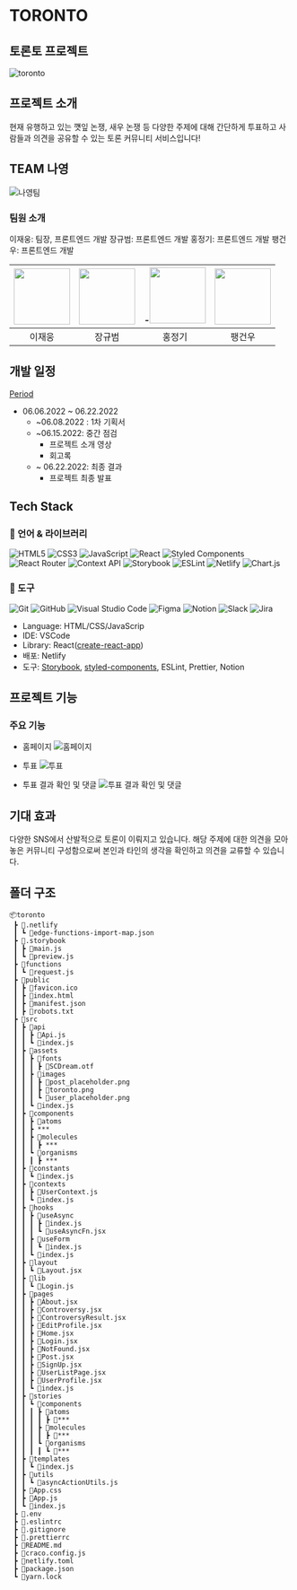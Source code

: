 # TORONTO

## 토론토 프로젝트
![toronto](https://user-images.githubusercontent.com/33307948/174878545-4df68032-9e09-4a58-8c4e-ccdc9d463378.png)

## 프로젝트 소개
현재 유행하고 있는 꺳잎 논쟁, 새우 논쟁 등 다양한 주제에 대해 간단하게 투표하고 사람들과 의견을 공유할 수 있는 토론 커뮤니티 서비스입니다!

## TEAM 나영
![나영팀](https://user-images.githubusercontent.com/33307948/174882493-1e326b09-a805-4f48-bfc2-4c9340baf7d7.png)

### 팀원 소개

이재웅: 팀장, 프론트엔드 개발
장규범: 프론트엔드 개발
홍정기: 프론트엔드 개발
팽건우: 프론트엔드 개발


| [<img src="https://user-images.githubusercontent.com/53526987/174883627-898e84a7-32c1-4f57-b888-dc2c625dd121.png" width="100">](https://github.com/jaeung-E) | [<img src="https://user-images.githubusercontent.com/53526987/174883646-271721df-ef12-4420-adad-074aa9a01293.jpeg" width="100">](https://github.com/KyubumJang) | -[<img src="https://user-images.githubusercontent.com/53526987/174883656-6dba80b7-f7a4-472d-b66f-61439da636ae.JPG" width="100">](https://github.com/qq8721443) | [<img src="https://user-images.githubusercontent.com/53526987/174883851-98e588f0-8f00-461d-8ef7-4cdc805eca35.jpeg" width="100">](https://github.com/GeonWooPaeng) |
| :----------------------------------------------------------------------------------------------------------------------------------------------------------: | :-------------------------------------------------------------------------------------------------------------------------------------------------------------: | :------------------------------------------------------------------------------------------------------------------------------------------------------------: | :---------------------------------------------------------------------------------------------------------------------------------------------------------------: |
|                                                                            이재웅                                                                            |                                                                             장규범                                                                              |                                                                             홍정기                                                                             |                                                                              팽건우                                                                               |

## 개발 일정

[Period](https://prgrms.notion.site/020074cef4c84f4c85b0421892e5bd5a?v=e978958f6aec4917989610e59a754475&p=9293791abbb54ac6ae7ca9a262aefd1b)

- 06.06.2022 ~ 06.22.2022
  - ~06.08.2022 : 1차 기획서
  - ~06.15.2022: 중간 점검
    - 프로젝트 소개 영상
    - 회고록
  - ~ 06.22.2022: 최종 결과
    - 프로젝트 최종 발표

## Tech Stack

### 💪 언어 & 라이브러리

![HTML5](https://img.shields.io/badge/html5-%23E34F26.svg?style=for-the-badge&logo=html5&logoColor=white)
![CSS3](https://img.shields.io/badge/css3-%231572B6.svg?style=for-the-badge&logo=css3&logoColor=white)
![JavaScript](https://img.shields.io/badge/javascript-%23323330.svg?style=for-the-badge&logo=javascript&logoColor=%23F7DF1E)
![React](https://img.shields.io/badge/react-61DAFB?style=for-the-badge&logo=react&logoColor=black)
![Styled Components](https://img.shields.io/badge/styled--components-DB7093?style=for-the-badge&logo=styled-components&logoColor=white)
![React Router](https://img.shields.io/badge/React_Router-CA4245?style=for-the-badge&logo=react-router&logoColor=white)
![Context API](https://img.shields.io/badge/ContextAPI-4dd0e1.svg?&style=for-the-badge&logo=React&logoColor=white)
![Storybook](https://img.shields.io/badge/Storybook-FF4785.svg?&style=for-the-badge&logo=Storybook&logoColor=white)
![ESLint](https://img.shields.io/badge/ESLint-4B32C3.svg?&style=for-the-badge&logo=ESLint&logoColor=white)
![Netlify](https://img.shields.io/badge/netlify-%23000000.svg?style=for-the-badge&logo=netlify&logoColor=#00C7B7)
![Chart.js](https://img.shields.io/badge/chart.js-F5788D.svg?style=for-the-badge&logo=chart.js&logoColor=white)

### 🔧 도구

![Git](https://img.shields.io/badge/Git-F05032.svg?&style=for-the-badge&logo=Git&logoColor=white)
![GitHub](https://img.shields.io/badge/github-%23121011.svg?style=for-the-badge&logo=github&logoColor=white)
![Visual Studio Code](https://img.shields.io/badge/Visual%20Studio%20Code-007ACC.svg?&style=for-the-badge&logo=Visual%20Studio%20Code&logoColor=white)
![Figma](https://img.shields.io/badge/figma-%23F24E1E.svg?style=for-the-badge&logo=figma&logoColor=white)
![Notion](https://img.shields.io/badge/Notion-%23000000.svg?style=for-the-badge&logo=notion&logoColor=white)
![Slack](https://img.shields.io/badge/Slack-4A154B?style=for-the-badge&logo=slack&logoColor=white)
![Jira](https://img.shields.io/badge/jira-%230A0FFF.svg?style=for-the-badge&logo=jira&logoColor=white)


- Language: HTML/CSS/JavaScrip
- IDE: VSCode
- Library: React([create-react-app](https://github.com/facebook/create-react-app))
- 배포: Netlify
- 도구: [Storybook](https://github.com/storybookjs/storybook), [styled-components](https://github.com/styled-components/styled-components), ESLint, Prettier, Notion

## 프로젝트 기능
### 주요 기능
- 홈페이지
![홈페이지](https://user-images.githubusercontent.com/33307948/174885107-51570845-3555-493f-82e0-20541f434a1a.png)

- 투표
![투표](https://user-images.githubusercontent.com/33307948/174886020-8060a694-b2cb-449a-af34-cefd96450c65.png)

- 투표 결과 확인 및 댓글
![투표 결과 확인 및 댓글](https://user-images.githubusercontent.com/33307948/174886132-bd16e09c-c44c-4ef8-b58e-955be70b3c6f.png)


## 기대 효과
다양한 SNS에서 산발적으로 토론이 이뤄지고 있습니다. 해당 주제에 대한 의견을 모아놓은 커뮤니티 구성함으로써 본인과 타인의 생각을 확인하고 의견을 교류할 수 있습니다.

## 폴더 구조
```
📦toronto
 ┣ 📂.netlify
 ┃ ┗ 📜edge-functions-import-map.json
 ┣ 📂.storybook
 ┃ ┣ 📜main.js
 ┃ ┗ 📜preview.js
 ┣ 📂functions
 ┃ ┗ 📜request.js
 ┣ 📂public
 ┃ ┣ 📜favicon.ico
 ┃ ┣ 📜index.html
 ┃ ┣ 📜manifest.json
 ┃ ┣ 📜robots.txt
 ┣ 📂src
 ┃ ┣ 📂api
 ┃ ┃ ┣ 📜Api.js
 ┃ ┃ ┗ 📜index.js
 ┃ ┣ 📂assets
 ┃ ┃ ┣ 📂fonts
 ┃ ┃ ┃ ┣ 📜SCDream.otf
 ┃ ┃ ┣ 📂images
 ┃ ┃ ┃ ┣ 📜post_placeholder.png
 ┃ ┃ ┃ ┣ 📜toronto.png
 ┃ ┃ ┃ ┗ 📜user_placeholder.png
 ┃ ┃ ┗ 📜index.js
 ┃ ┣ 📂components
 ┃ ┃ ┣ 📂atoms
 ┃ ┃ ┣ ***
 ┃ ┃ ┣ 📂molecules
 ┃ ┃ ┃ ┣ ***
 ┃ ┃ ┗ 📂organisms
 ┃ ┃ ┃ ┣ ***
 ┃ ┣ 📂constants
 ┃ ┃ ┗ 📜index.js
 ┃ ┣ 📂contexts
 ┃ ┃ ┣ 📜UserContext.js
 ┃ ┃ ┗ 📜index.js
 ┃ ┣ 📂hooks
 ┃ ┃ ┣ 📂useAsync
 ┃ ┃ ┃ ┣ 📜index.js
 ┃ ┃ ┃ ┗ 📜useAsyncFn.jsx
 ┃ ┃ ┣ 📂useForm
 ┃ ┃ ┃ ┗ 📜index.js
 ┃ ┃ ┗ 📜index.js
 ┃ ┣ 📂layout
 ┃ ┃ ┗ 📜Layout.jsx
 ┃ ┣ 📂lib
 ┃ ┃ ┗ 📜Login.js
 ┃ ┣ 📂pages
 ┃ ┃ ┣ 📜About.jsx
 ┃ ┃ ┣ 📜Controversy.jsx
 ┃ ┃ ┣ 📜ControversyResult.jsx
 ┃ ┃ ┣ 📜EditProfile.jsx
 ┃ ┃ ┣ 📜Home.jsx
 ┃ ┃ ┣ 📜Login.jsx
 ┃ ┃ ┣ 📜NotFound.jsx
 ┃ ┃ ┣ 📜Post.jsx
 ┃ ┃ ┣ 📜SignUp.jsx
 ┃ ┃ ┣ 📜UserListPage.jsx
 ┃ ┃ ┣ 📜UserProfile.jsx
 ┃ ┃ ┗ 📜index.js
 ┃ ┣ 📂stories
 ┃ ┃ ┗ 📂components
 ┃ ┃ ┃ ┣ 📂atoms
 ┃ ┃ ┃ ┃ ┣ 📜***
 ┃ ┃ ┃ ┣ 📂molecules
 ┃ ┃ ┃ ┃ ┣ 📜***
 ┃ ┃ ┃ ┗ 📂organisms
 ┃ ┃ ┃ ┃ ┗ 📜***
 ┃ ┣ 📂templates
 ┃ ┃ ┗ 📜index.js
 ┃ ┣ 📂utils
 ┃ ┃ ┗ 📜asyncActionUtils.js
 ┃ ┣ 📜App.css
 ┃ ┣ 📜App.js
 ┃ ┗ 📜index.js
 ┣ 📜.env
 ┣ 📜.eslintrc
 ┣ 📜.gitignore
 ┣ 📜.prettierrc
 ┣ 📜README.md
 ┣ 📜craco.config.js
 ┣ 📜netlify.toml
 ┣ 📜package.json
 ┗ 📜yarn.lock
 
